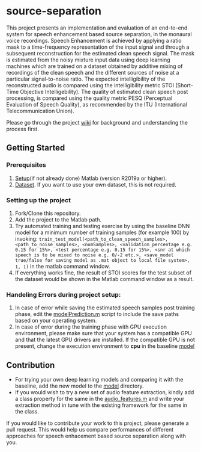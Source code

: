 # source-separation

This project presents an implementation and evaluation of an end-to-end system for speech enhancement based source separation, in the monaural voice recordings. Speech Enhancement is achieved by applying a ratio mask to a time-frequency representation of the input signal and through a subsequent reconstruction for the estimated clean speech signal. The mask is estimated from the noisy mixture input data using deep learning machines which are trained on a dataset obtained by additive mixing of recordings of the clean speech and the different sources of noise at a particular signal-to-noise ratio. The expected intelligibility of the reconstructed audio is compared using the intelligibility metric STOI (Short-Time Objective Intelligebility). The quality of estimated clean speech post processing, is compared using the quality metric PESQ (Perceptual Evaluation of Speech Quality), as recommended by the ITU (International Telecommunication Union).

Please go through the project [wiki](https://github.com/t6nand/source-separation/wiki) for background and understanding the process first.

## Getting Started

### Prerequisites
1. [Setup](https://www.mathworks.com/products/get-matlab.html?s_tid=gn_getml)(if not already done) Matlab (version R2019a or higher).
2. [Dataset](https://github.com/t6nand/source-separation/wiki/Dataset). If you want to use your own dataset, this is not required.

### Setting up the project
1. Fork/Clone this repository.
2. Add the project to the Matlab path.
3. Try automated training and testing exercise by using the baseline DNN model for a minimum number of training samples (for example 100) by invoking:
`train_test_model(<path_to_clean_speech_samples>, <path_to_noise_samples>, <numSamples>, <validation_percentage e.g. 0.15 for 15%>, <test percentage e.g. 0.15 for 15%>, <snr at which speech is to be mixed to noise e.g. 0/-2 etc.>, <save_model true/false for saving model as .mat object to local file system>, 1, 1)`
in the matlab command window.
4. If everything works fine, the result of STOI scores for the test subset of the dataset would be shown in the Matlab command window as a result.

### Handeling Errors during project setup: 
1. In case of error while saving the estimated speech samples post training phase, edit the [modelPrediction.m](https://github.com/t6nand/source-separation/blob/master/test/modelPrediction.m) script to include the save paths based on your operating system.
2. In case of error during the training phase with GPU execution environment, please make sure that your system has a compatible GPU and that the latest GPU drivers are installed. If the compatible GPU is not present, change the execution environment to **cpu** in the baseline [model](https://github.com/t6nand/source-separation/blob/master/source_separation/model/dnn.m)

## Contribution
- For trying your own deep learning models and comparing it with the baseline, add the new model to the [model](https://github.com/t6nand/source-separation/blob/master/source_separation/model) directory. 
- If you would wish to try a new set of audio feature extraction, kindly add a class property for the same in the [audio_features.m](https://github.com/t6nand/source-separation/blob/master/source_separation/audio/audio_prep/audio_features.m) and write your extraction method in tune with the existing framework for the same in the class.

If you would like to contribute your work to this project, please generate a pull request. This would help us compare performances of different approaches for speech enhacement based source separation along with you.  
